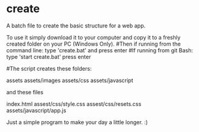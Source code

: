 # create
A batch file to create the basic structure for a web app.

To use it simply download it to your computer and copy it to a freshly created folder on your PC (Windows Only).
#Then if running from the command line:
       type 'create.bat' and press enter
#If running from git Bash:
       type 'start create.bat' press enter
       
#The script creates these folders:

assets
assets/images
assets/css
assets/javascript

and these files

index.html
assest/css/style.css
assest/css/resets.css
assets/javascript/app.js

Just a simple program to make your day a little longer. :)

